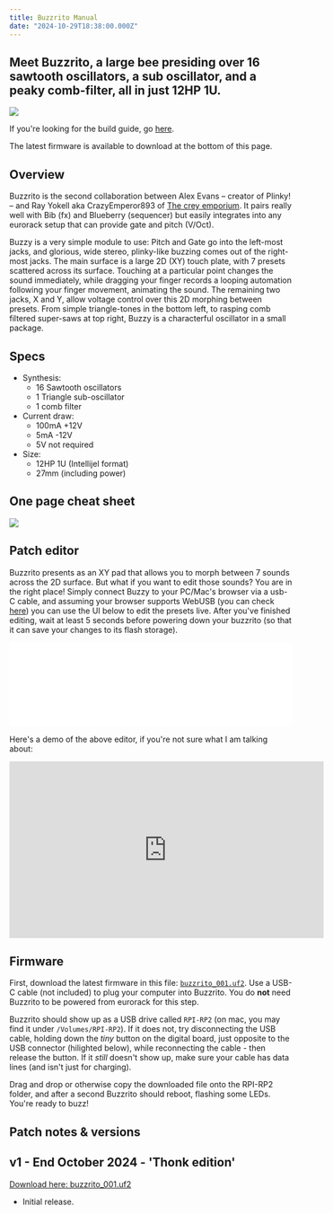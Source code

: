 ```yaml
---
title: Buzzrito Manual
date: "2024-10-29T18:38:00.000Z"
---
```

## Meet Buzzrito, a large bee presiding over 16 sawtooth oscillators, a sub oscillator, and a peaky comb-filter, all in just 12HP 1U.

<img src="/buzzritospin.gif">

If you're looking for the build guide, go <a href="docs/build-guide_buzzy">here</a>.

The latest firmware is available to download at the bottom of this page. 

## Overview
Buzzrito is the second collaboration between Alex Evans – creator of Plinky! – and Ray Yokell aka CrazyEmperor893 of <a href="https://crey.space">The crey emporium</a>. It pairs really well with Bib (fx) and Blueberry (sequencer) but easily integrates into any eurorack setup that can provide gate and pitch (V/Oct).

Buzzy is a very simple module to use: Pitch and Gate go into the left-most jacks, and glorious, wide stereo, plinky-like buzzing comes out of the right-most jacks. The main surface is a large 2D (XY) touch plate, with 7 presets scattered across its surface. Touching at a particular point changes the sound immediately, while dragging your finger records a looping automation following your finger movement, animating the sound. The remaining two jacks, X and Y, allow voltage control over this 2D morphing between presets. From simple triangle-tones in the bottom left, to rasping comb filtered super-saws at top right, Buzzy is a characterful oscillator in a small package. 

## Specs
* Synthesis:
    * 16 Sawtooth oscillators
    * 1 Triangle sub-oscillator
    * 1 comb filter
* Current draw: 
    * 100mA +12V
    * 5mA -12V
    * 5V not required
* Size: 
    * 12HP 1U (Intellijel format)
    * 27mm (including power)

## One page cheat sheet

<a href="buzzrito_manual.png" target="blank"><img src="buzzrito_manual.png"></a>

## Patch editor

Buzzrito presents as an XY pad that allows you to morph between 7 sounds across the 2D surface. But what if you want to edit those sounds? You are in the right place! Simply connect Buzzy to your PC/Mac's browser via a usb-C cable, and assuming your browser supports WebUSB (you can check [here](https://caniuse.com/?search=webusb)) you can use the UI below to edit the presets live. After you've finished editing, wait at least 5 seconds before powering down your buzzrito (so that it can save your changes to its flash storage).

<iframe id="embedded-frame" src="/buzzy_presets.html" style="border: none;" width="100%"></iframe>
<script>
  window.addEventListener('message', function(event) {
    console.log(event.data);
    if (event.data && event.data.height) {
      const iframe = document.getElementById('embedded-frame');
      iframe.style.height = event.data.height + 'px';
    }
  });
</script>

Here's a demo of the above editor, if you're not sure what I am talking about:
<iframe width="560" height="315" src="https://www.youtube.com/embed/rJC73ZvjzAI?si=aJrhNecRch8Lq6A5" title="YouTube video player" frameborder="0" allow="accelerometer; autoplay; clipboard-write; encrypted-media; gyroscope; picture-in-picture; web-share" referrerpolicy="strict-origin-when-cross-origin" allowfullscreen></iframe>

## Firmware

First, download the latest firmware in this file: <a href="buzzrito-firmware/buzzrito_001.uf2">`buzzrito_001.uf2`</a>.
Use a USB-C cable (not included) to plug your computer into Buzzrito. You do **not** need Buzzrito to be powered from eurorack for this step. 

Buzzrito should show up as a USB drive called `RPI-RP2` (on mac, you may find it under `/Volumes/RPI-RP2`). If it does not, try disconnecting the USB cable, holding down the *tiny* button on the digital board, just  opposite to the USB connector (hilighted below), while reconnecting the cable - then release the button. If it *still* doesn't show up, make sure your cable has data lines (and isn't just for charging).

Drag and drop or otherwise copy the downloaded file onto the RPI-RP2 folder, and after a second Buzzrito should reboot, flashing some LEDs. You're ready to buzz!

## Patch notes & versions

## v1 - End October 2024 - 'Thonk edition'
[Download here: buzzrito_001.uf2](buzzrito-firmware/buzzrito_001.uf2)
* Initial release.
